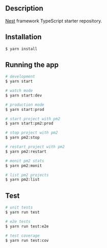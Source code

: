 ## Description

[Nest](https://github.com/nestjs/nest) framework TypeScript starter repository.

## Installation

```bash
$ yarn install
```

## Running the app

```bash
# development
$ yarn start

# watch mode
$ yarn start:dev

# production mode
$ yarn start:prod

# start project with pm2
$ yarn start:pm2:prod

# stop project with pm2
$ yarn pm2:stop

# restart project with pm2
$ yarn pm2:restart

# monit pm2 stats
$ yarn pm2:monit

# list pm2 projects
$ yarn pm2:list
```

## Test

```bash
# unit tests
$ yarn run test

# e2e tests
$ yarn run test:e2e

# test coverage
$ yarn run test:cov
```
